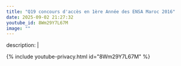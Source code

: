 ```yaml
---
title: "Q19 concours d'accès en 1ère Année des ENSA Maroc 2016"
date: 2025-09-02 21:27:32 
youtube_id: 8Wm29Y7L67M
image: ""
---
```

description: |
  
{% include youtube-privacy.html id="8Wm29Y7L67M" %}
